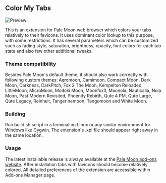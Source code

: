 ## Color My Tabs
![Preview](http://i.imgur.com/NbRRftP.png)

This is an extension for Pale Moon web browser which colors your tabs relatively to their favicons. It uses dominant color lookup to this purpose, with some restrictions. It has several parameters which can be customized such as fading style, saturation, brightness, opacity, font colors for each tab state and also few other additional tweaks.

### Theme compatibility
Besides Pale Moon's default theme, it should also work correctly with following custom themes: Aeromoon, Camimoon, Compact Moon, Dark Moon, Darkness, DarkPitch, Fox 2 The Moon, Kempelton Reloaded, LittleMoon, MicroMoon, Modoki Moon, Moonfox3, Moonola, Nauticalia, Noia Moon, Past Modern Revisited, Phoenity Rebirth, Qute 4 PM, Qute Large, Qute Legacy, Reinheit, Tangerinemoon, Tangomoon and White Moon.

### Building
Run build.sh script in a terminal on Linux or any similar environment for Windows like Cygwin. The extension's .xpi file should appear right away in the same location.

### Usage
The latest installable release is always available at the [Pale Moon add-ons website](https://addons.palemoon.org/extensions/appearance/color-my-tabs/). After installation tabs with favicons should become relatively colored. All detailed preferences of the extension are accessible within Add-ons Manager page.